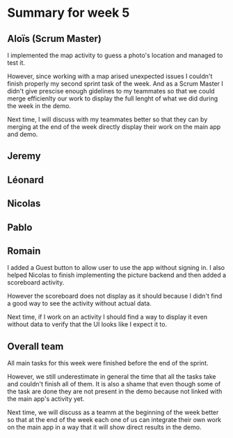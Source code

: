 # Summary for week 5


## Aloïs (Scrum Master)

I implemented the map activity to guess a photo's location and managed to test it.

However, since working with a map arised unexpected issues I couldn't finish properly my second sprint task of the week. And as a Scrum Master I didn't give prescise enough gidelines to my teammates so that we could merge efficienlty our work to display the full lenght of what we did during the week in the demo.

Next time, I will discuss with my teammates better so that they can by merging at the end of the week directly display their work on the main app and demo.

## Jeremy


## Léonard


## Nicolas


## Pablo


## Romain 
I added a Guest button to allow user to use the app without signing in. I also helped Nicolas to finish implementing the picture backend and then added a scoreboard activity. 

However the scoreboard does not display as it should because I didn't find a good way to see the activity without actual data.

Next time, if I work on an activity I should find a way to display it even without data to verify that the UI looks like I expect it to.

## Overall team

All main tasks for this week were finished before the end of the sprint.

However, we still underestimate in general the time that all the tasks take and couldn't finish all of them. It is also a shame that even though some of the task are done they are not present in the demo because not linked with the main app's activity yet. 

Next time, we will discuss as a teamm at the beginning of the week better so that at the end of the week each one of us can integrate their own work on the main app in a way that it will show direct results in the demo.


